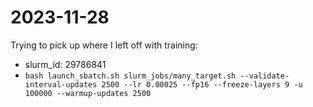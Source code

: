 # 2023-11-28

Trying to pick up where I left off with training:
- slurm_id: 29786841
-   `bash launch_sbatch.sh slurm_jobs/many_target.sh --validate-interval-updates 2500 --lr 0.00025 --fp16 --freeze-layers 9 -u 100000 --warmup-updates 2500`
